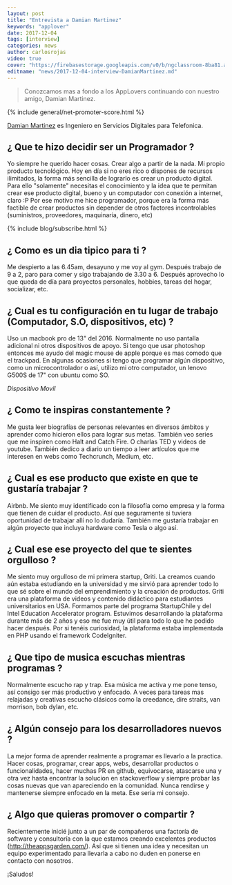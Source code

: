```yaml
---
layout: post
title: "Entrevista a Damian Martinez"
keywords: "applover"
date: 2017-12-04
tags: [interview]
categories: news
author: carlosrojas
video: true
cover: "https://firebasestorage.googleapis.com/v0/b/ngclassroom-8ba81.appspot.com/o/posts%2F2017-12-04-interview-DamianMartinez%2FDear%20Papa%2C.png?alt=media&token=0d9be640-f070-4ec3-bae5-729a643f26f1"
editname: "news/2017-12-04-interview-DamianMartinez.md"
---
```

> Conozcamos mas a fondo a los AppLovers continuando con nuestro amigo, Damian Martinez.

<amp-img width="1024" height="512" layout="responsive" src="https://firebasestorage.googleapis.com/v0/b/ngclassroom-8ba81.appspot.com/o/posts%2F2017-12-04-interview-DamianMartinez%2FDear%20Papa%2C.png?alt=media&token=0d9be640-f070-4ec3-bae5-729a643f26f1"></amp-img> 
{% include general/net-promoter-score.html %} 

[Damian Martinez](https://twitter.com/DamiMartnez) es Ingeniero en Servicios Digitales para Telefonica.

## ¿ Que te hizo decidir ser un Programador ?

Yo siempre he querido hacer cosas. Crear algo a partir de la nada. Mi propio producto tecnológico. Hoy en día si no eres rico o dispones de recursos ilimitados, la forma más sencilla de lograrlo es crear un producto digital. Para ello "solamente" necesitas el conocimiento y la idea que te permitan crear ese producto digital, bueno y un computador con conexión a internet, claro :P
Por ese motivo me hice programador, porque era la forma más factible de crear productos sin depender de otros factores incontrolables (suministros, proveedores, maquinaria, dinero, etc)

{% include blog/subscribe.html %}

## ¿ Como es un dia tipico para ti ?

Me despierto a las 6.45am, desayuno y me voy al gym. Después trabajo de 9 a 2, paro para comer y sigo trabajando de 3.30 a 6. Después aprovecho lo que queda de día para proyectos personales, hobbies, tareas del hogar, socializar, etc.


## ¿ Cual es tu configuración en tu lugar de trabajo (Computador, S.O, dispositivos, etc) ?

Uso un macbook pro de 13" del 2016. Normalmente no uso pantalla adicional ni otros dispositivos de apoyo. Si tengo que usar photoshop entonces me ayudo del magic mouse de apple porque es mas comodo que el trackpad. En algunas ocasiones si tengo que programar algún dispositivo, como un microcontrolador o así, utilizo mi otro computador, un lenovo G500S de 17" con ubuntu como SO.

<amp-img width="1024" height="576" layout="responsive" src="https://firebasestorage.googleapis.com/v0/b/ngclassroom-8ba81.appspot.com/o/posts%2F2017-12-04-interview-DamianMartinez%2FIMG_20171129_191911.jpg?alt=media&token=9ab0b496-595e-4984-946e-7e661d60eff5"></amp-img>

*Dispositivo Movil*

<div class="row wrap">
  <div class="col col-100 col-md-33 col-lg-33">
    <amp-img width="540" height="960" layout="responsive" src="https://firebasestorage.googleapis.com/v0/b/ngclassroom-8ba81.appspot.com/o/posts%2F2017-12-04-interview-DamianMartinez%2FScreenshot_20171129-193114%20(1).jpg?alt=media&token=259dac2d-d75a-44b9-bab1-5cfbd9e57206"></amp-img>
  </div>
  <div class="col col-100 col-md-33 col-lg-33">
    
  </div>
  <div class="col col-100 col-md-33 col-lg-33">
    
  </div>
</div>

## ¿ Como te inspiras constantemente ?

Me gusta leer biografías de personas relevantes en diversos ámbitos y aprender como hicieron ellos para lograr sus metas. También veo series que me inspiren como Halt and Catch Fire. O charlas TED y videos de youtube. También dedico a diario un tiempo a leer artículos que me interesen en webs como Techcrunch, Medium, etc.

## ¿ Cual es ese producto que existe en que te gustaría trabajar ?

Airbnb. Me siento muy identificado con la filosofía como empresa y la forma que tienen de cuidar el producto. Así que seguramente si tuviera oportunidad de trabajar allí no lo dudaría. También me gustaría trabajar en algún proyecto que incluya hardware como Tesla o algo así.

## ¿ Cual ese ese proyecto del que te sientes orgulloso ?

Me siento muy orgulloso de mi primera startup, Griti. La creamos cuando aún estaba estudiando en la universidad y me sirvió para aprender todo lo que sé sobre el mundo del emprendimiento y la creación de productos. Griti era una plataforma de videos y contenido didáctico para estudiantes universitarios en USA. Formamos parte del programa StartupChile y del Intel Education Accelerator program. Estuvimos desarrollando la plataforma durante más de 2 años y eso me fue muy útil para todo lo que he podido hacer después. Por si tenéis curiosidad, la plataforma estaba implementada en PHP usando el framework CodeIgniter.

<amp-img width="1024" height="529" layout="responsive" src="https://firebasestorage.googleapis.com/v0/b/ngclassroom-8ba81.appspot.com/o/posts%2F2017-12-04-interview-DamianMartinez%2Fgriti.co.png?alt=media&token=d3c6f7db-de7d-4f0b-805b-a49cec5816a1"></amp-img>

<amp-img width="1024" height="722" layout="responsive" src="https://firebasestorage.googleapis.com/v0/b/ngclassroom-8ba81.appspot.com/o/posts%2F2017-12-04-interview-DamianMartinez%2Fgriti3.png?alt=media&token=c1a59867-1e36-4064-8ac4-9f7525479007"></amp-img>


<amp-img width="1024" height="725" layout="responsive" src="https://firebasestorage.googleapis.com/v0/b/ngclassroom-8ba81.appspot.com/o/posts%2F2017-12-04-interview-DamianMartinez%2Fgriti3.png?alt=media&token=c1a59867-1e36-4064-8ac4-9f7525479007"></amp-img>

## ¿ Que tipo de musica escuchas mientras programas ?

Normalmente escucho rap y trap. Esa música me activa y me pone tenso, así consigo ser más productivo y enfocado. A veces para tareas mas relajadas y creativas escucho clásicos como la creedance, dire straits, van morrison, bob dylan, etc.


## ¿ Algún consejo para los desarrolladores nuevos ?

La mejor forma de aprender realmente a programar es llevarlo a la practica. Hacer cosas, programar, crear apps, webs, desarrollar productos o funcionalidades, hacer muchas PR en github, equivocarse, atascarse una y otra vez hasta encontrar la solucion en stackoverflow y siempre probar las cosas nuevas que van apareciendo en la comunidad. Nunca rendirse y mantenerse siempre enfocado en la meta. Ese seria mi consejo.

## ¿ Algo que quieras promover o compartir ?

Recientemente inicié junto a un par de compañeros una factoría de software y consultoría con la que estamos creando excelentes productos (http://theappsgarden.com/). Así que si tienen una idea y necesitan un equipo experimentado para llevarla a cabo no duden en ponerse en contacto con nosotros.

¡Saludos!